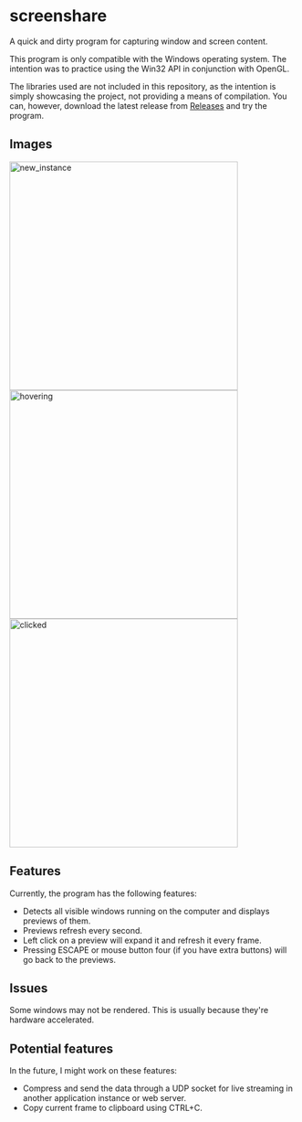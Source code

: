 # screenshare

A quick and dirty program for capturing window and screen content.

This program is only compatible with the Windows operating system. The intention was to practice using the Win32 API in conjunction with OpenGL.

The libraries used are not included in this repository, as the intention is simply showcasing the project, not providing a means of compilation.
You can, however, download the latest release from [Releases](https://github.com/PizzaKarim/screenshare/releases) and try the program.

## Images

<img src="https://i.imgur.com/Boz9hUp.png" width="400" alt="new_instance">
<img src="https://i.imgur.com/u9vRZaA.png" width="400" alt="hovering">
<img src="https://i.imgur.com/LAvKxKm.png" width="400" alt="clicked">

## Features

Currently, the program has the following features:
* Detects all visible windows running on the computer and displays previews of them.
* Previews refresh every second.
* Left click on a preview will expand it and refresh it every frame.
* Pressing ESCAPE or mouse button four (if you have extra buttons) will go back to the previews.

## Issues

Some windows may not be rendered. This is usually because they're hardware accelerated.

## Potential features

In the future, I might work on these features:
* Compress and send the data through a UDP socket for live streaming in another application instance or web server.
* Copy current frame to clipboard using CTRL+C.
